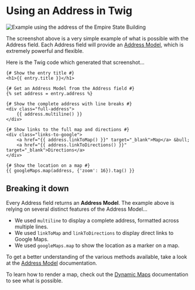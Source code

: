 # Using an Address in Twig

<img class="dropshadow" :src="$withBase('/images/address-field/basic-example.png')" alt="Example using the address of the Empire State Building">

The screenshot above is a very simple example of what is possible with the Address field. Each Address field will provide an [Address Model](/models/address-model/), which is extremely powerful and flexible.

Here is the Twig code which generated that screenshot...

```twig
{# Show the entry title #}
<h1>{{ entry.title }}</h1>

{# Get an Address Model from the Address field #}
{% set address = entry.address %}

{# Show the complete address with line breaks #}
<div class="full-address">
    {{ address.multiline() }}
</div>

{# Show links to the full map and directions #}
<div class="links-to-google">
    <a href="{{ address.linkToMap() }}" target="_blank">Map</a> &bull;
    <a href="{{ address.linkToDirections() }}" target="_blank">Directions</a>
</div>

{# Show the location on a map #}
{{ googleMaps.map(address, {'zoom': 16}).tag() }}
```

## Breaking it down

Every Address field returns an **Address Model**. The example above is relying on several distinct features of the Address Model...

 - We used `multiline` to display a complete address, formatted across multiple lines.
 - We used `linkToMap` and `linkToDirections` to display direct links to Google Maps.
 - We used `googleMaps.map` to show the location as a marker on a map.
 
To get a better understanding of the various methods available, take a look at the [Address Model](/models/address-model/) documentation.

To learn how to render a map, check out the [Dynamic Maps](/dynamic-maps/) documentation to see what is possible.
